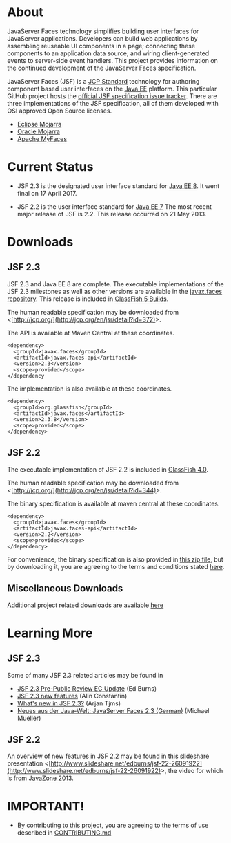 # About

JavaServer Faces technology simplifies building user interfaces for
JavaServer applications.  Developers can build web applications by
assembling reuseable UI components in a page; connecting these
components to an application data source; and wiring client-generated
events to server-side event handlers.  This project provides information
on the continued development of the JavaServer Faces specification.

JavaServer Faces (JSF) is a [JCP Standard](http://jcp.org) technology
for authoring component based user interfaces on the
[Java EE](https://github.com/javaee/) platform.  This particular GitHub
project hosts the
[official JSF specification issue tracker](https://github.com/javaee/javaserverfaces-spec/issues).
There are three implementations of the JSF specification, all of them
developed with OSI approved Open Source licenses.

* [Eclipse Mojarra](https://projects.eclipse.org/projects/ee4j.mojarra)
* [Oracle Mojarra](https://javaserverfaces.github.io)
* [Apache MyFaces](http://myfaces.apache.org)

# Current Status

* JSF 2.3 is the designated user interface standard for
  [Java EE 8](http://jcp.org/en/jsr/detail?id=372).  It went final on 17
  April 2017.

* JSF 2.2 is the user interface standard for
  [Java EE 7](http://jcp.org/en/jsr/detail?id=342") The most recent
  major release of JSF is 2.2.  This release occurred on 21 May 2013.

# Downloads

## JSF 2.3

JSF 2.3 and Java EE 8 are complete.  The executable implementations of
the JSF 2.3 milestones as well as other versions are available in the
[javax.faces
repository](https://maven.java.net/content/repositories/releases/org/glassfish/javax.faces/2.3.0/).
This release is included in [GlassFish 5
Builds](https://javaee.github.io/glassfish/download).

The human readable specification may be downloaded from &lt;[http://jcp.org/](http://jcp.org/en/jsr/detail?id=372)&gt;.

The API is available at Maven Central at these coordinates.

    <dependency>
      <groupId>javax.faces</groupId>
      <artifactId>javax.faces-api</artifactId>
      <version>2.3</version>
      <scope>provided</scope>
    </dependency

The implementation is also available at these coordinates.

    <dependency>
      <groupId>org.glassfish</groupId>
      <artifactId>javax.faces</artifactId>
      <version>2.3.8</version>
      <scope>provided</scope>
    </dependency>

## JSF 2.2

The executable implementation of JSF 2.2 is included in
[GlassFish 4.0](https://javaee.github.io/glassfish/).

The human readable specification may be downloaded from
&lt;[http://jcp.org/](http://jcp.org/en/jsr/detail?id=344)&gt;.

The binary specification is available at maven central at these coordinates.

    <dependency>
      <groupId>javax.faces</groupId>
      <artifactId>javax.faces-api</artifactId>
      <version>2.2</version>
      <scope>provided</scope>
    </dependency>

For convenience, the binary specification is also provided in
[this zip file](downloads/JSF_2_2/javax.faces-api-2.2-FINAL.zip),
but by downloading it, you are agreeing to the terms and conditions
stated [here](downloads/JSF_2_2/000_AAA_eval-spec-license.odt).

## Miscellaneous Downloads

Additional project related downloads are available [here](./DOWNLOADS.md)


# Learning More

## JSF 2.3

Some of many JSF 2.3 related articles may be found in

* [JSF 2.3 Pre-Public Review EC Update](https://java.net/downloads/javaserverfaces-spec-public/JSF_2_3/Public%20Review/20170111-JSF_2_3_EC_MEETING.pdf)
  (Ed Burns)
* [JSF 2.3 new features](http://de.slideshare.net/ConstantinMAlin/jsf-23-new-features-56606253) (Alin Constantin)
* [What's new in JSF 2.3?](http://arjan-tijms.omnifaces.org/p/jsf-23.html) (Arjan Tjms)
* [Neues aus der Java-Welt: JavaServer Faces 2.3 (German)](http://arjan-tijms.omnifaces.org/p/jsf-23.html) (Michael Mueller)

## JSF 2.2

An overview of new features in JSF 2.2 may be found in this slideshare
presentation
&lt;[http://www.slideshare.net/edburns/jsf-22-26091922](http://www.slideshare.net/edburns/jsf-22-26091922)&gt;,
the video for which is from
[JavaZone 2013](http://vimeo.com/album/2525252/video/74409197).

# IMPORTANT!

* By contributing to this project, you are agreeing to the terms of use described in [CONTRIBUTING.md](./CONTRIBUTING.md)

